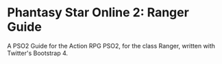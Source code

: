 # Phantasy Star Online 2: Ranger Guide
A PSO2 Guide for the Action RPG PSO2, for the class Ranger, written with Twitter's Bootstrap 4.
